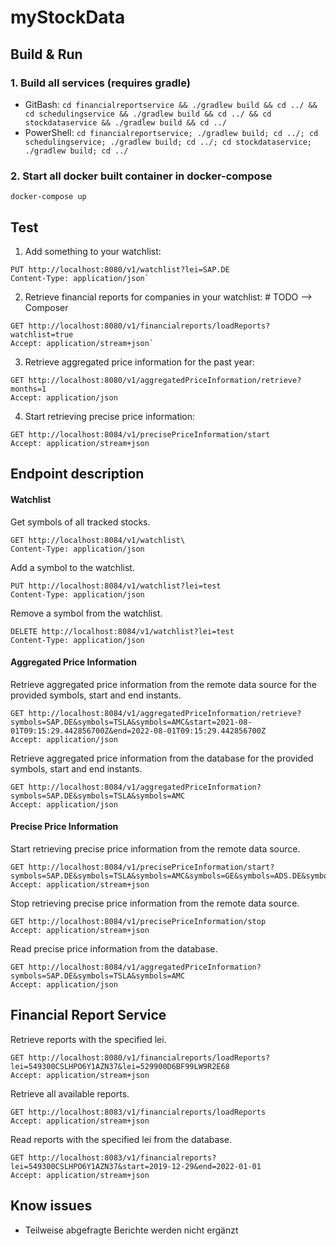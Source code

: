 # myStockData

## Build & Run

### 1. Build all services (requires gradle)
- GitBash: `cd financialreportservice && ./gradlew build && cd ../ && cd schedulingservice && ./gradlew build && cd ../ && cd stockdataservice && ./gradlew build && cd ../`
- PowerShell: `cd financialreportservice; ./gradlew build; cd ../; cd schedulingservice; ./gradlew build; cd ../; cd stockdataservice; ./gradlew build; cd ../`

### 2. Start all docker built container in docker-compose
`docker-compose up`

## Test
1. Add something to your watchlist:
```
PUT http://localhost:8080/v1/watchlist?lei=SAP.DE
Content-Type: application/json`
```
2. Retrieve financial reports for companies in your watchlist: # TODO --> Composer
```
GET http://localhost:8080/v1/financialreports/loadReports?watchlist=true
Accept: application/stream+json`
```
3. Retrieve aggregated price information for the past year:
```
GET http://localhost:8080/v1/aggregatedPriceInformation/retrieve?months=1
Accept: application/json
```
4. Start retrieving precise price information:
```
GET http://localhost:8084/v1/precisePriceInformation/start
Accept: application/stream+json
```

## Endpoint description
#### Watchlist
Get symbols of all tracked stocks.
```
GET http://localhost:8084/v1/watchlist\
Content-Type: application/json
```

Add a symbol to the watchlist.
```
PUT http://localhost:8084/v1/watchlist?lei=test
Content-Type: application/json
```

Remove a symbol from the watchlist.
```
DELETE http://localhost:8084/v1/watchlist?lei=test
Content-Type: application/json
```

#### Aggregated Price Information
Retrieve aggregated price information from the remote data source for the provided symbols, start and end instants.
```
GET http://localhost:8084/v1/aggregatedPriceInformation/retrieve?symbols=SAP.DE&symbols=TSLA&symbols=AMC&start=2021-08-01T09:15:29.442856700Z&end=2022-08-01T09:15:29.442856700Z
Accept: application/json
```

Retrieve aggregated price information from the database for the provided symbols, start and end instants.
```
GET http://localhost:8084/v1/aggregatedPriceInformation?symbols=SAP.DE&symbols=TSLA&symbols=AMC
Accept: application/json
```

#### Precise Price Information
Start retrieving precise price information from the remote data source.
```
GET http://localhost:8084/v1/precisePriceInformation/start?symbols=SAP.DE&symbols=TSLA&symbols=AMC&symbols=GE&symbols=ADS.DE&symbols=ALV.DE&symbols=BMW.DE&symbols=PAH3.DE
Accept: application/stream+json
```

Stop retrieving precise price information from the remote data source.
```
GET http://localhost:8084/v1/precisePriceInformation/stop
Accept: application/stream+json
```

Read precise price information from the database.
```
GET http://localhost:8084/v1/aggregatedPriceInformation?symbols=SAP.DE&symbols=TSLA&symbols=AMC
Accept: application/json
```

## Financial Report Service
Retrieve reports with the specified lei.
```
GET http://localhost:8080/v1/financialreports/loadReports?lei=549300CSLHPO6Y1AZN37&lei=529900D6BF99LW9R2E68
Accept: application/stream+json
```

Retrieve all available reports.
```
GET http://localhost:8083/v1/financialreports/loadReports
Accept: application/stream+json
```

Read reports with the specified lei from the database.
```
GET http://localhost:8083/v1/financialreports?lei=549300CSLHPO6Y1AZN37&start=2019-12-29&end=2022-01-01
Accept: application/stream+json
```

## Know issues
- Teilweise abgefragte Berichte werden nicht ergänzt